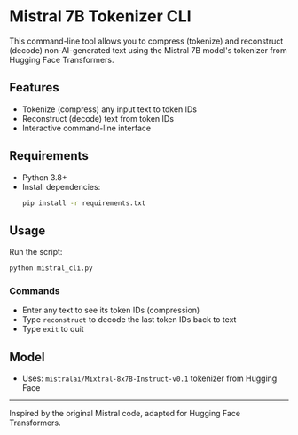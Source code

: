 # Mistral 7B Tokenizer CLI

This command-line tool allows you to compress (tokenize) and reconstruct (decode) non-AI-generated text using the Mistral 7B model's tokenizer from Hugging Face Transformers.

## Features
- Tokenize (compress) any input text to token IDs
- Reconstruct (decode) text from token IDs
- Interactive command-line interface

## Requirements
- Python 3.8+
- Install dependencies:
  ```bash
  pip install -r requirements.txt
  ```

## Usage
Run the script:
```bash
python mistral_cli.py
```

### Commands
- Enter any text to see its token IDs (compression)
- Type `reconstruct` to decode the last token IDs back to text
- Type `exit` to quit

## Model
- Uses: `mistralai/Mixtral-8x7B-Instruct-v0.1` tokenizer from Hugging Face

---
Inspired by the original Mistral code, adapted for Hugging Face Transformers. 